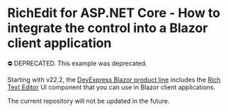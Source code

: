# RichEdit for ASP.NET Core - How to integrate the control into a Blazor client application

⛔ DEPRECATED. This example was deprecated.

Starting with v22.2, the [DevExpress Blazor product line](https://docs.devexpress.com/Blazor/400725/blazor-components) includes the [Rich Text Editor](https://docs.devexpress.com/Blazor/DevExpress.Blazor.RichEdit.DxRichEdit) UI component that you can use in Blazor client applications.

The current repository will not be updated in the future.
